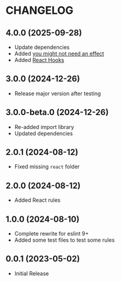 CHANGELOG
=========
## 4.0.0 (2025-09-28)
* Update dependencies
* Added [you might not need an effect](https://github.com/NickvanDyke/eslint-plugin-react-you-might-not-need-an-effect)
* Added [React Hooks](https://github.com/facebook/react/tree/main/packages/eslint-plugin-react-hooks)

## 3.0.0 (2024-12-26)
* Release major version after testing

## 3.0.0-beta.0 (2024-12-26)
* Re-added import library
* Updated dependencies

## 2.0.1 (2024-08-12)
* Fixed missing `react` folder

## 2.0.0 (2024-08-12)
* Added React rules

## 1.0.0 (2024-08-10)
* Complete rewrite for eslint 9+
* Added some test files to test some rules

## 0.0.1 (2023-05-02)
* Initial Release

